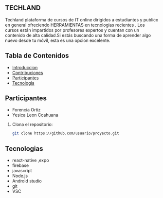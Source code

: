 ## TECHLAND


Techland plataforma de cursos de IT online dirigidos a estudiantes y publico en general ofreciendo  HERRAMIENTAS   en tecnologias recientes  . Los cursos están impartidos por profesores expertos y cuentan con un contenido de alta calidad.Si estás buscando una forma de aprender algo nuevo desde tu móvil, esta es una opcion excelente.

## Tabla de Contenidos


- [Introduccion](#Introduccion)
- [Contribuciones](#contribuciones)
- [Participantes](#Participantes)
- [Tecnologia](#Tecnologias)



## Participantes

- Forencia Ortiz
- Yesica Leon Ccahuana 

1. Clona el repositorio:
   ```bash
   git clone https://github.com/usuario/proyecto.git
   
## Tecnologias 

 - react-native ,expo
 - firebase
 - javascript
 - Node.js
 - Android studio
 - git
 - VSC
   
